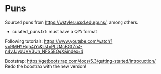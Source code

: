 # Puns

Sourced puns from https://wstyler.ucsd.edu/puns/, among others.

- curated_puns.txt:
    must have a Q?A format

Following tutorials:
https://www.youtube.com/watch?v=9MHYHgh4jYc&list=PLzMcBGfZo4-n4vJJybUVV3Un_NFS5EOgX&index=4

Bootstrap:
https://getbootstrap.com/docs/5.3/getting-started/introduction/
Redo the boostrap with the new version!